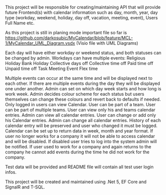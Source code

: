 This project will be responsible for creating/maintaining API that will provide future Frontend(s) with calendar information such as day, month, year, day type (workday, weekend, holiday, day off, vacation, meeting, event), Users Full Name etc.

As this project is still in planing mode important file so far is https://github.com/darkosubic/MyCalendar/blob/feature/MCL-1/MyCalendar_UML_Diagram.vsdx (Visio file with UML Diagrams)

Each day will have either workday or weekend status, and both statuses can be changed by admin.
Workdays can have multiple events:
Religious Holiday
Bank Holiday
Collective days off
Collective time off
Paid time off
Unpaid time off
Task
Meeting
Event
Flex time

Multiple events can occur at the same time and will be displayed next to each other.
If there are multiple events during the day they will be displayed one under another.
Admin can set on which day week starts and how long is work week.
Admin decides colour scheme for each status but users themselves can change these colours and revert back to defaults if needed.
Only logged in users can view Calendar.
User can be part of a team.
User can be part of multiple teams.
User can view only his and teams calendar entries.
Admin can view all calendar entries.
User can change or add only his Calendar entries.
Admin can change all calendar entries.
History of each calendar entry will be preserved and user who changed it must be logged.
Calendar can be set up to return data in week, month and year format.
If user no longer works for a company it will not be able to access calendar and will be disabled.
If disabled user tries to log into the system admin will be notified.
If user used to work for a company and again returns to the company he cannot add events during the time he did not work for the company.


Test data will be provided and README file will contain all test user login infos.


This project will be created and maintained using .Net 5, EF Core and SignalR and T-SQL.
